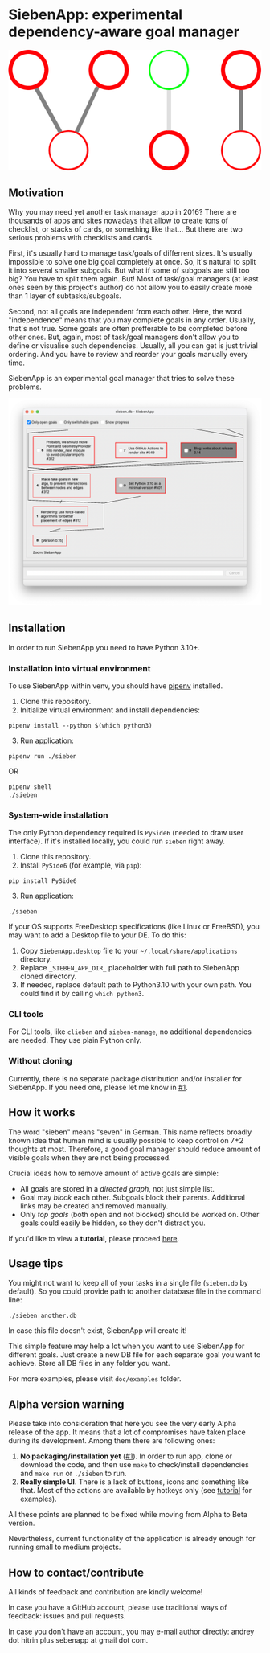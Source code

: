 # SiebenApp: experimental dependency-aware goal manager

![Logo](doc/Logo.png)

## Motivation

Why you may need yet another task manager app in 2016? There are thousands of apps and sites nowadays that allow to create tons of checklist, or stacks of cards, or something like that... But there are two serious problems with checklists and cards.

First, it's usually hard to manage task/goals of differrent sizes. It's usually impossible to solve one big goal completely at once. So, it's natural to split it into several smaller subgoals. But what if some of subgoals are still too big? You have to split them again. But! Most of task/goal managers (at least ones seen by this project's author) do not allow you to easily create more than 1 layer of subtasks/subgoals.

Second, not all goals are independent from each other. Here, the word "independence" means that you may complete goals in any order. Usually, that's not true. Some goals are often prefferable to be completed before other ones. But, again, most of task/goal managers don't allow you to define or visualise such dependencies. Usually, all you can get is just trivial ordering. And you have to review and reorder your goals manually every time.

SiebenApp is an experimental goal manager that tries to solve these problems.

![How does it look](doc/main.png)

## Installation

In order to run SiebenApp you need to have Python 3.10+.

### Installation into virtual environment

To use SiebenApp within venv, you should have [pipenv](https://pipenv.pypa.io/en/latest/) installed.

1. Clone this repository.
2. Initialize virtual environment and install dependencies:

```shell
pipenv install --python $(which python3)
```

3. Run application:

```shell
pipenv run ./sieben
```

OR

```shell
pipenv shell
./sieben
```

### System-wide installation

The only Python dependency required is `PySide6` (needed to draw user interface).
If it's installed locally, you could run `sieben` right away.

1. Clone this repository.
2. Install `PySide6` (for example, via `pip`):

```shell
pip install PySide6
```

3. Run application:

```shell
./sieben
```

If your OS supports FreeDesktop specifications (like Linux or FreeBSD), you may want to add a Desktop file to your DE.
To do this:

1. Copy `SiebenApp.desktop` file to your `~/.local/share/applications` directory.
2. Replace `_SIEBEN_APP_DIR_` placeholder with full path to SiebenApp cloned directory.
3. If needed, replace default path to Python3.10 with your own path.
You could find it by calling `which python3`.

### CLI tools

For CLI tools, like `clieben` and `sieben-manage`, no additional dependencies are needed.
They use plain Python only.

### Without cloning

Currently, there is no separate package distribution and/or installer for SiebenApp.
If you need one, please let me know in [#1](https://github.com/ahitrin/SiebenApp/issues/1).

## How it works

The word "sieben" means "seven" in German. This name reflects broadly known idea that human mind is usually possible to keep control on 7±2 thoughts at most. Therefore, a good goal manager should reduce amount of visible goals when they are not being processed.

Crucial ideas how to remove amount of active goals are simple:

 * All goals are stored in a _directed graph_, not just simple list.
 * Goal may _block_ each other. Subgoals block their parents. Additional links may be created and removed manually.
 * Only _top goals_ (both open and not blocked) should be worked on. Other goals could easily be hidden, so they don't distract you.

If you'd like to view a **tutorial**, please proceed [here](tutorial.md).

## Usage tips

You might not want to keep all of your tasks in a single file (`sieben.db` by default). So you could provide path to another database file in the command line:

    ./sieben another.db

In case this file doesn't exist, SiebenApp will create it!

This simple feature may help a lot when you want to use SiebenApp for different goals. Just create a new DB file for each separate goal you want to achieve. Store all DB files in any folder you want.

For more examples, please visit `doc/examples` folder.

## Alpha version warning

Please take into consideration that here you see the very early Alpha release of the app. It means that a lot of compromises have taken place during its development. Among them there are following ones:

1. **No packaging/installation yet** ([#1](https://github.com/ahitrin/SiebenApp/issues/1)). In order to run app, clone or download the code, and then use `make` to check/install dependencies and `make run` or `./sieben` to run.
2. **Really simple UI**. There is a lack of buttons, icons and something like that. Most of the actions are available by hotkeys only (see [tutorial](tutorial.md) for examples).

All these points are planned to be fixed while moving from Alpha to Beta version.

Nevertheless, current functionality of the application is already enough for running small to medium projects.

## How to contact/contribute

All kinds of feedback and contribution are kindly welcome!

In case you have a GitHub account, please use traditional ways of feedback: issues and pull requests.

In case you don't have an account, you may e-mail author directly: andrey dot hitrin plus sebenapp at gmail dot com.
